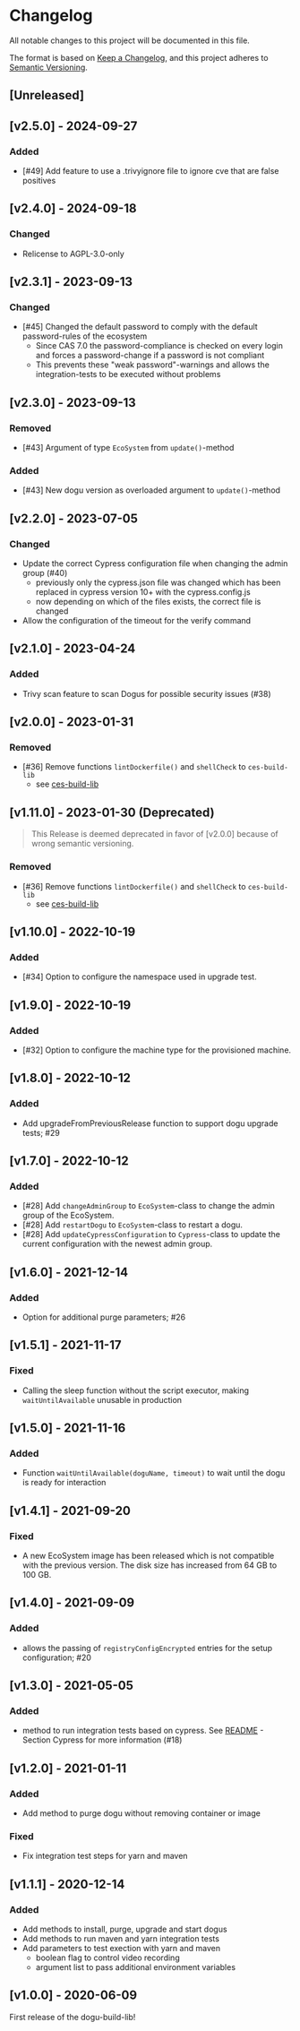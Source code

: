 # Changelog
All notable changes to this project will be documented in this file.

The format is based on [Keep a Changelog](https://keepachangelog.com/en/1.0.0/),
and this project adheres to [Semantic Versioning](https://semver.org/spec/v2.0.0.html).

## [Unreleased]

## [v2.5.0] - 2024-09-27
### Added
- [#49] Add feature to use a .trivyignore file to ignore cve that are false positives 

## [v2.4.0] - 2024-09-18
### Changed
- Relicense to AGPL-3.0-only

## [v2.3.1] - 2023-09-13
### Changed
- [#45] Changed the default password to comply with the default password-rules of the ecosystem
  - Since CAS 7.0 the password-compliance is checked on every login and forces a password-change if a password is not compliant
  - This prevents these "weak password"-warnings and allows the integration-tests to be executed without problems

## [v2.3.0] - 2023-09-13
### Removed
- [#43] Argument of type `EcoSystem` from `update()`-method

### Added
- [#43] New dogu version as overloaded argument to `update()`-method

## [v2.2.0] - 2023-07-05
### Changed
- Update the correct  Cypress configuration file when changing the admin group (#40)
  - previously only the cypress.json file was changed which has been replaced in cypress version 10+ with the cypress.config.js
  - now depending on which of the files exists, the correct file is changed
- Allow the configuration of the timeout for the verify command

## [v2.1.0] - 2023-04-24
### Added
- Trivy scan feature to scan Dogus for possible security issues (#38)

## [v2.0.0] - 2023-01-31
### Removed
- [#36] Remove functions `lintDockerfile()` and `shellCheck` to `ces-build-lib`
  - see [ces-build-lib](https://github.com/cloudogu/ces-build-lib)

## [v1.11.0] - 2023-01-30 (Deprecated)
> This Release is deemed deprecated in favor of [v2.0.0] because of wrong semantic versioning.
### Removed
- [#36] Remove functions `lintDockerfile()` and `shellCheck` to `ces-build-lib`
  - see [ces-build-lib](https://github.com/cloudogu/ces-build-lib)

## [v1.10.0] - 2022-10-19
### Added
- [#34] Option to configure the namespace used in upgrade test.

## [v1.9.0] - 2022-10-19
### Added
- [#32] Option to configure the machine type for the provisioned machine. 

## [v1.8.0] - 2022-10-12
### Added
- Add upgradeFromPreviousRelease function to support dogu upgrade tests; #29

## [v1.7.0] - 2022-10-12
### Added
- [#28] Add `changeAdminGroup` to `EcoSystem`-class to change the admin group of the EcoSystem.
- [#28] Add `restartDogu` to `EcoSystem`-class to restart a dogu.
- [#28] Add `updateCypressConfiguration` to `Cypress`-class to update the current configuration with the newest admin 
   group.

## [v1.6.0] - 2021-12-14
### Added
- Option for additional purge parameters; #26

## [v1.5.1] - 2021-11-17
### Fixed
- Calling the sleep function without the script executor, making `waitUntilAvailable` unusable in production

## [v1.5.0] - 2021-11-16
### Added
- Function `waitUntilAvailable(doguName, timeout)` to wait until the dogu is ready for interaction

## [v1.4.1] - 2021-09-20
### Fixed
- A new EcoSystem image has been released which is not compatible with the previous version.
  The disk size has increased from 64 GB to 100 GB.

## [v1.4.0] - 2021-09-09
### Added
- allows the passing of `registryConfigEncrypted` entries for the setup configuration; #20

## [v1.3.0] - 2021-05-05
### Added
- method to run integration tests based on cypress. See [README](README.md) - Section Cypress for more information (#18)

## [v1.2.0] - 2021-01-11
### Added
- Add method to purge dogu without removing container or image
  
### Fixed
- Fix integration test steps for yarn and maven

## [v1.1.1] - 2020-12-14
### Added
- Add methods to install, purge, upgrade and start dogus
- Add methods to run maven and yarn integration tests
- Add parameters to test exection with yarn and maven
  - boolean flag to control video recording
  - argument list to pass additional environment variables

## [v1.0.0] - 2020-06-09
First release of the dogu-build-lib!
